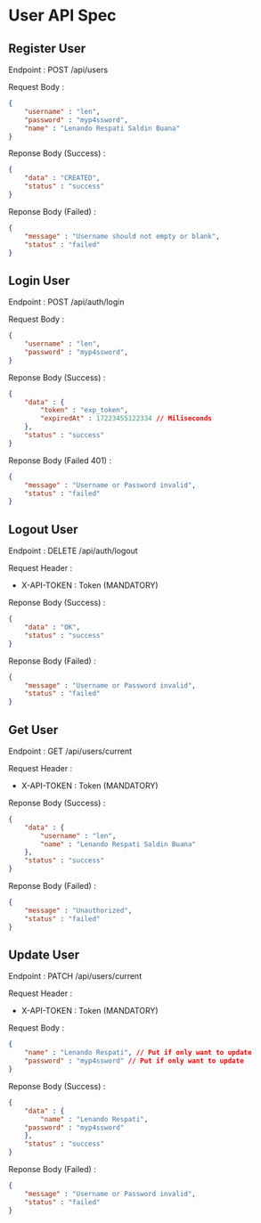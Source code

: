 # User API Spec

## Register User 

Endpoint : POST /api/users

Request Body : 
``` json
{
    "username" : "len",
    "password" : "myp4ssword",
    "name" : "Lenando Respati Saldin Buana"
}
```

Reponse Body (Success) :
``` json
{
    "data" : "CREATED",
    "status" : "success"
}
```

Reponse Body (Failed) :
``` json
{
    "message" : "Username should not empty or blank",
    "status" : "failed"
}
```

## Login User

Endpoint : POST /api/auth/login

Request Body : 
``` json
{
    "username" : "len",
    "password" : "myp4ssword",
}
```

Reponse Body (Success) :
``` json
{
    "data" : {
        "token" : "exp_token",
        "expiredAt" : 17223455122334 // Miliseconds
    },
    "status" : "success"
}
```

Reponse Body (Failed 401) :
``` json
{
    "message" : "Username or Password invalid",
    "status" : "failed"
}
```

## Logout User

Endpoint : DELETE /api/auth/logout

Request Header : 
- X-API-TOKEN : Token (MANDATORY)

Reponse Body (Success) :
``` json
{
    "data" : "OK",
    "status" : "success"
}
```

Reponse Body (Failed) :
``` json
{
    "message" : "Username or Password invalid",
    "status" : "failed"
}
```

## Get User

Endpoint : GET /api/users/current

Request Header : 
- X-API-TOKEN : Token (MANDATORY)

Reponse Body (Success) :
``` json
{
    "data" : {
        "username" : "len",
        "name" : "Lenando Respati Saldin Buana"
    },
    "status" : "success"
}
```

Reponse Body (Failed) :
``` json
{
    "message" : "Unauthorized",
    "status" : "failed"
}
```

## Update User

Endpoint : PATCH /api/users/current

Request Header : 
- X-API-TOKEN : Token (MANDATORY)

Request Body : 
``` json
{
    "name" : "Lenando Respati", // Put if only want to update
    "password" : "myp4ssword" // Put if only want to update
}
```

Reponse Body (Success) :
``` json
{
    "data" : {
        "name" : "Lenando Respati", 
    "password" : "myp4ssword"
    },
    "status" : "success"
}
```

Reponse Body (Failed) :
``` json
{
    "message" : "Username or Password invalid",
    "status" : "failed"
}
```